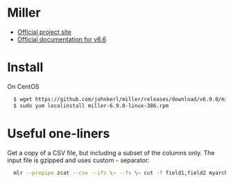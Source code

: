 Miller
======

- [Official project site](https://github.com/johnkerl/miller)
- [Official documentation for v6.6](https://johnkerl.org/miller-docs-by-release/6.6.0/)

# Install
On CentOS
  
```bash
  $ wget https://github.com/johnkerl/miller/releases/download/v6.9.0/miller-6.9.0-linux-386.rpm
  $ sudo yum localinstall miller-6.9.0-linux-386.rpm
```

# Useful one-liners
Get a copy of a CSV file, but including a subset of the columns only. The input file is gzipped and uses custom `~` separator:
  
```bash
  mlr --prepipe zcat --csv --ifs \~ --fs \~ cut -f field1,field2 myarchive.uuid.gz > out.csv
```

